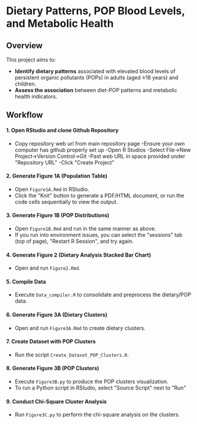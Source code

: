 # Dietary Patterns, POP Blood Levels, and Metabolic Health

## Overview
This project aims to:
- **Identify dietary patterns** associated with elevated blood levels of persistent organic pollutants (POPs) in adults (aged ≥18 years) and children.
- **Assess the association** between diet-POP patterns and metabolic health indicators.

## Workflow

#### 1. Open RStudio and clone Github Repository
- Copy repository web url from main repository page
-Ensure your own computer has github properly set up
-Open R Studios
-Select File->New Project->Version Control->Git
-Past web URL in space provided under "Repository URL"
-Click "Create Project"
#### 2. Generate Figure 1A (Population Table)
- Open `Figure1A.Rmd` in RStudio.
- Click the "Knit" button to generate a PDF/HTML document, or run the code cells sequentially to view the output.
#### 3. Generate Figure 1B (POP Distributions)
- Open `Figure1B.Rmd` and run in the same manner as above.
- If you run into environment issues, you can select the "sessions" tab (top of page), "Restart R Session", and try again.
#### 4. Generate Figure 2 (Dietary Analysis Stacked Bar Chart)
- Open and run `Figure2.Rmd`.
#### 5. Compile Data
- Execute `Data_compiler.R` to consolidate and preprocess the dietary/POP data.
#### 6. Generate Figure 3A (Dietary Clusters)
- Open and run `Figure3A.Rmd` to create dietary clusters.
#### 7. Create Dataset with POP Clusters
- Run the script `Create_Dataset_POP_Clusters.R`.
#### 8. Generate Figure 3B (POP Clusters)
- Execute `Figure3B.py` to produce the POP clusters visualization.
- To run a Python script in RStudio, select "Source Script" next to "Run"
#### 9. Conduct Chi-Square Cluster Analysis
- Run `Figure3C.py` to perform the chi-square analysis on the clusters.
